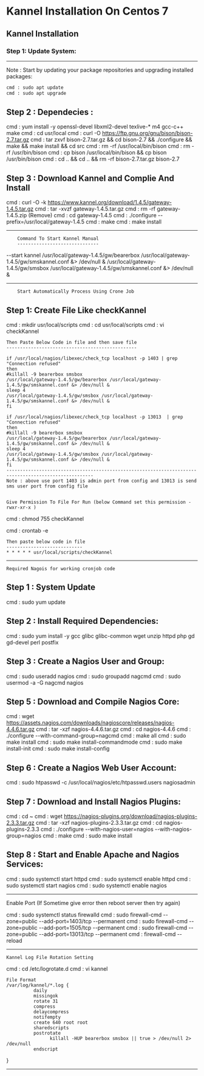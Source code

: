 # Kannel Installation On Centos 7

## Kannel Installation


### Step 1: Update System:
----------------------

Note : Start by updating your package repositories and upgrading installed packages:
```sh
cmd : sudo apt update
cmd : sudo apt upgrade
```

Step 2 : Dependecies : 
----------------------

cmd : yum install -y openssl-devel  libxml2-devel   texlive-*  m4  gcc-c++ make
cmd : cd usr/local
cmd : curl -O https://ftp.gnu.org/gnu/bison/bison-2.7.tar.gz
cmd : tar zxvf bison-2.7.tar.gz && cd bison-2.7 && ./configure && make && make install && cd src
cmd : rm -rf  /usr/local/bin/bison 
cmd : rm -rf /usr/bin/bison
cmd : cp bison /usr/local/bin/bison && cp bison /usr/bin/bison
cmd : cd .. && cd .. && rm -rf bison-2.7.tar.gz bison-2.7 

Step 3 : Download Kannel and Complie And Install
--------------------------------------------------

cmd : curl -O -k https://www.kannel.org/download/1.4.5/gateway-1.4.5.tar.gz
cmd : tar -xvzf gateway-1.4.5.tar.gz
cmd : rm -rf gateway-1.4.5.zip (Remove)
cmd : cd gateway-1.4.5
cmd : ./configure   --prefix=/usr/local/gateway-1.4.5
cmd : make
cmd : make install

******************************************************************************************************************************
		Command To Start Kannel Manual
		------------------------------
--start kannel
/usr/local/gateway-1.4.5/gw/bearerbox  /usr/local/gateway-1.4.5/gw/smskannel.conf &> /dev/null &
/usr/local/gateway-1.4.5/gw/smsbox  /usr/local/gateway-1.4.5/gw/smskannel.conf &> /dev/null &


*******************************************************************************************************************************
		Start Automatically Process Using Crone Job

Step 1: Create File Like checkKannel
------------------------------------

cmd : mkdir usr/local/scripts
cmd : cd usr/local/scripts
cmd : vi checkKannel
	
	Then Paste Below Code in file and then save file
	------------------------------------------------

	if /usr/local/nagios/libexec/check_tcp localhost -p 1403 | grep "Connection refused"
	then
	#killall -9 bearerbox smsbox
	/usr/local/gateway-1.4.5/gw/bearerbox /usr/local/gateway-1.4.5/gw/smskannel.conf &> /dev/null &
	sleep 4
	/usr/local/gateway-1.4.5/gw/smsbox /usr/local/gateway-1.4.5/gw/smskannel.conf &> /dev/null &
	fi

	if /usr/local/nagios/libexec/check_tcp localhost -p 13013  | grep "Connection refused"
	then
	#killall -9 bearerbox smsbox
	/usr/local/gateway-1.4.5/gw/bearerbox /usr/local/gateway-1.4.5/gw/smskannel.conf &> /dev/null &
	sleep 4
	/usr/local/gateway-1.4.5/gw/smsbox /usr/local/gateway-1.4.5/gw/smskannel.conf &> /dev/null &
	fi
	------------------------------------------------------------------------------------------------------
	Note : above use port 1403 is admin port from config and 13013 is send sms user port from config file

	
	Give Permission To File For Run (below Command set this permission -rwxr-xr-x )

cmd : chmod 755 checkKannel


cmd : crontab -e
	
	Then paste below code in file
	----------------------------
	* * * * * usr/local/scripts/checkKannel


*******************************************************************************************************************************************
	Required Nagois for working cronjob code

Step 1 : System Update
---------------------
cmd : sudo yum update

Step 2 : Install Required Dependencies:
---------------------------------------

cmd : sudo yum install -y gcc glibc glibc-common wget unzip httpd php gd gd-devel perl postfix

Step 3 : Create a Nagios User and Group:
-----------------------------------------
cmd : sudo useradd nagios
cmd : sudo groupadd nagcmd
cmd : sudo usermod -a -G nagcmd nagios


Step 5 : Download and Compile Nagios Core:
------------------------------------------

cmd : wget https://assets.nagios.com/downloads/nagioscore/releases/nagios-4.4.6.tar.gz
cmd : tar -xzf nagios-4.4.6.tar.gz
cmd : cd nagios-4.4.6
cmd : ./configure --with-command-group=nagcmd
cmd : make all
cmd : sudo make install
cmd : sudo make install-commandmode
cmd : sudo make install-init
cmd : sudo make install-config


Step 6 : Create a Nagios Web User Account:
-----------------------------------------

cmd : sudo htpasswd -c /usr/local/nagios/etc/htpasswd.users nagiosadmin

Step 7 : Download and Install Nagios Plugins:
----------------------------------------------

cmd : cd ~
cmd : wget https://nagios-plugins.org/download/nagios-plugins-2.3.3.tar.gz
cmd : tar -xzf nagios-plugins-2.3.3.tar.gz
cmd : cd nagios-plugins-2.3.3
cmd : ./configure --with-nagios-user=nagios --with-nagios-group=nagios
cmd : make
cmd : sudo make install

Step 8 : Start and Enable Apache and Nagios Services:
------------------------------------------------------

cmd : sudo systemctl start httpd
cmd : sudo systemctl enable httpd
cmd : sudo systemctl start nagios
cmd : sudo systemctl enable nagios

********************************************************************************************************************

Enable Port (If Sometime give error then reboot server then try again)

cmd : sudo systemctl status firewalld
cmd : sudo firewall-cmd --zone=public --add-port=1403/tcp --permanent
cmd : sudo firewall-cmd --zone=public --add-port=1505/tcp --permanent
cmd : sudo firewall-cmd --zone=public --add-port=13013/tcp --permanent
cmd : firewall-cmd --reload


***********************************************************************************************************************
	Kannel Log File Rotation Setting
cmd : cd /etc/logrotate.d
cmd : vi kannel

	File Format
	/var/log/kannel/*.log {
              daily
              missingok
              rotate 31
              compress
              delaycompress
              notifempty
              create 640 root root
              sharedscripts
              postrotate
                    killall -HUP bearerbox smsbox || true > /dev/null 2> /dev/null
              endscript
}

----------------------------------------------------------------------------

